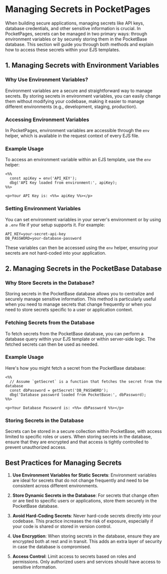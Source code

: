 # Managing Secrets in PocketPages

When building secure applications, managing secrets like API keys, database credentials, and other sensitive information is crucial. In PocketPages, secrets can be managed in two primary ways: through environment variables or by securely storing them in the PocketBase database. This section will guide you through both methods and explain how to access these secrets within your EJS templates.

## 1. Managing Secrets with Environment Variables

### Why Use Environment Variables?

Environment variables are a secure and straightforward way to manage secrets. By storing secrets in environment variables, you can easily change them without modifying your codebase, making it easier to manage different environments (e.g., development, staging, production).

### Accessing Environment Variables

In PocketPages, environment variables are accessible through the `env` helper, which is available in the request context of every EJS file.

### Example Usage

To access an environment variable within an EJS template, use the `env` helper:

```ejs
<%%
  const apiKey = env('API_KEY');
  dbg('API Key loaded from environment:', apiKey);
%%>

<p>Your API Key is: <%%= apiKey %%></p>
```

### Setting Environment Variables

You can set environment variables in your server's environment or by using a `.env` file if your setup supports it. For example:

```
API_KEY=your-secret-api-key
DB_PASSWORD=your-database-password
```

These variables can then be accessed using the `env` helper, ensuring your secrets are not hard-coded into your application.

## 2. Managing Secrets in the PocketBase Database

### Why Store Secrets in the Database?

Storing secrets in the PocketBase database allows you to centralize and securely manage sensitive information. This method is particularly useful when you need to manage secrets that change frequently or when you need to store secrets specific to a user or application context.

### Fetching Secrets from the Database

To fetch secrets from the PocketBase database, you can perform a database query within your EJS template or within server-side logic. The fetched secrets can then be used as needed.

### Example Usage

Here's how you might fetch a secret from the PocketBase database:

```ejs
<%%
  // Assume `getSecret` is a function that fetches the secret from the database
  const dbPassword = getSecret('DB_PASSWORD');
  dbg('Database password loaded from PocketBase:', dbPassword);
%%>

<p>Your Database Password is: <%%= dbPassword %%></p>
```

### Storing Secrets in the Database

Secrets can be stored in a secure collection within PocketBase, with access limited to specific roles or users. When storing secrets in the database, ensure that they are encrypted and that access is tightly controlled to prevent unauthorized access.

## Best Practices for Managing Secrets

1. **Use Environment Variables for Static Secrets**: Environment variables are ideal for secrets that do not change frequently and need to be consistent across different environments.

2. **Store Dynamic Secrets in the Database**: For secrets that change often or are tied to specific users or applications, store them securely in the PocketBase database.

3. **Avoid Hard-Coding Secrets**: Never hard-code secrets directly into your codebase. This practice increases the risk of exposure, especially if your code is shared or stored in version control.

4. **Use Encryption**: When storing secrets in the database, ensure they are encrypted both at rest and in transit. This adds an extra layer of security in case the database is compromised.

5. **Access Control**: Limit access to secrets based on roles and permissions. Only authorized users and services should have access to sensitive information.
